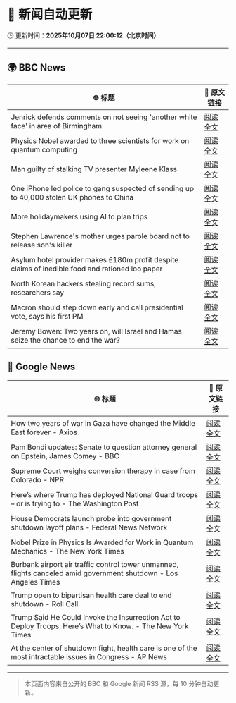 # 🧠 新闻自动更新

🕒 更新时间：**2025年10月07日 22:00:12（北京时间）**

---

## 🌍 BBC News

| 🌐 标题 | 🔗 原文链接 |
|--------|-------------|
| Jenrick defends comments on not seeing 'another white face' in area of Birmingham | [阅读全文](https://www.bbc.com/news/articles/cy85zlpwne6o?at_medium=RSS&at_campaign=rss) |
| Physics Nobel awarded to three scientists for work on quantum computing | [阅读全文](https://www.bbc.com/news/articles/c98d00nq47jo?at_medium=RSS&at_campaign=rss) |
| Man guilty of stalking TV presenter Myleene Klass | [阅读全文](https://www.bbc.com/news/articles/cj0766g9edyo?at_medium=RSS&at_campaign=rss) |
| One iPhone led police to gang suspected of sending up to 40,000 stolen UK phones to China | [阅读全文](https://www.bbc.com/news/articles/c20vlpwrzwdo?at_medium=RSS&at_campaign=rss) |
| More holidaymakers using AI to plan trips | [阅读全文](https://www.bbc.com/news/articles/czdjzm2gv7qo?at_medium=RSS&at_campaign=rss) |
| Stephen Lawrence's mother urges parole board not to release son's killer | [阅读全文](https://www.bbc.com/news/articles/cewn99k9l7zo?at_medium=RSS&at_campaign=rss) |
| Asylum hotel provider makes £180m profit despite claims of inedible food and rationed loo paper | [阅读全文](https://www.bbc.com/news/articles/ce9r5m74de8o?at_medium=RSS&at_campaign=rss) |
| North Korean hackers stealing record sums, researchers say | [阅读全文](https://www.bbc.com/news/articles/cwy8z7wxe03o?at_medium=RSS&at_campaign=rss) |
| Macron should step down early and call presidential vote, says his first PM | [阅读全文](https://www.bbc.com/news/articles/cn0rjn3l8w2o?at_medium=RSS&at_campaign=rss) |
| Jeremy Bowen: Two years on, will Israel and Hamas seize the chance to end the war? | [阅读全文](https://www.bbc.com/news/articles/cvgqyj268ljo?at_medium=RSS&at_campaign=rss) |

## 📰 Google News

| 🌐 标题 | 🔗 原文链接 |
|--------|-------------|
| How two years of war in Gaza have changed the Middle East forever - Axios | [阅读全文](https://news.google.com/rss/articles/CBMigAFBVV95cUxPd3Y5VC1xNDZfUVRJWERCZ0FhWkhvOGJZVXJ6Ul9feGdLakl1QXhxOXZHdWRISlNNaDRfYlk4QmZVNFUzTTl1eGQwUTYyVzRrMkwwQ2h5d1VzX0RZNGo0TFQyLVJna0haY09DWnJ0UGVzUk5mV1FWNkFxZURYbTQtcw?oc=5) |
| Pam Bondi updates: Senate to question attorney general on Epstein, James Comey - BBC | [阅读全文](https://news.google.com/rss/articles/CBMiVEFVX3lxTE04eXRXcFBGWFZBVlctT1dscDh1OTdKRGFqTHVmZ1hHSUpTY1ozczV5bTlmVGxWRmpXY19WVXRraFZpc0JJTU9GbEkwbFMxT0JwY2R5eg?oc=5) |
| Supreme Court weighs conversion therapy in case from Colorado - NPR | [阅读全文](https://news.google.com/rss/articles/CBMijwFBVV95cUxPaEpha3BrQUJ0V2RZZFl1elgyTVFGUlJDUHN1SFRoYWpTS082ZUZPZUU5N05IT1Q3NlBETlk5QmdhWm9zc2dMYUNkTExqOU5oSlVJbi1nYngteDVmS1RfMmV6bEdVNU5NdzQ3OHcxTkVfX05iSnVxZWVsNVRrOEdqZlAwNXBQd2NKNlVjN1Nvdw?oc=5) |
| Here’s where Trump has deployed National Guard troops – or is trying to - The Washington Post | [阅读全文](https://news.google.com/rss/articles/CBMie0FVX3lxTFAzajJMMGtDUjlVYzF0TjBXZlNHam8wNnphampPQlNLekM0RGVLLVRBWTY2QjM5QUJVbkdhMHlXQTVxNlZiQlBGQ0w1OHlYWXlERnhuRjJxcmFxanZVYzhQd3hpRWFMMmhQOVNxaTJQQm1saFh4WjZCbEV6dw?oc=5) |
| House Democrats launch probe into government shutdown layoff plans - Federal News Network | [阅读全文](https://news.google.com/rss/articles/CBMixAFBVV95cUxQYlROTlVYQ0VucEVQUGgtZFRXMFFFNGhzd3pud3dnaFRtMkI1Rk5ZT19yNlZmM0RSOTRyM1FEc09qT2xNOTRnbnFBbW9YaFhjWjV2azBTWHlVNVRkampFNHF5ZjB2b3l2eWZDR3VrcngxUFpsSE84N1dXTDNocmxFazFKZDI3RGNUblQ0LUZFSVB3QjVVSUxYNGk1eDByOVpJSTVaSXB2ZXRKUjUyaks1XzA2cUtFcnAxVEdLVkZyMTA5Z2Fy?oc=5) |
| Nobel Prize in Physics Is Awarded for Work in Quantum Mechanics - The New York Times | [阅读全文](https://news.google.com/rss/articles/CBMidkFVX3lxTE1jNlRHTjlyeHVqaEVDQ1lPbDh4OE9TV1JZb0Z2VEE0bWNMd0puTGNfSWNsTnlERmxqbzhWM3lvTnVldEZGV245Z3lmZ3hBUHRqVW40OThLS3R1S0RZMWxULWxkY2h4azluU2I4RGtBMWpXY1ZjcWc?oc=5) |
| Burbank airport air traffic control tower unmanned, flights canceled amid government shutdown - Los Angeles Times | [阅读全文](https://news.google.com/rss/articles/CBMi1gFBVV95cUxNT0tURFZpaHk3N2tBbHRYWWxVS3N3d0pPYndzNF9EZ1N1dlZtQjh6WTZTanFwQUVXS0huVGRLM2VScjlfTkd5QnhuRzBqQUY5NWhqYUxwc05YQXp3X0R3alRyaFBIVzg1bWpCZmp1cTZYTWM3SW9RYnlrcVJDSktOV3k1VkU2RFdiQ0ZiM3JQVk9OT2x0dVlUUk5YWXJBMVRtOVlKLWRCbWk3UnBxakx6MUtpcWo4dldoYnBLNjhnOGptcjFQZWMtc3Etb3o1em9UcW5PUDJ3?oc=5) |
| Trump open to bipartisan health care deal to end shutdown - Roll Call | [阅读全文](https://news.google.com/rss/articles/CBMilAFBVV95cUxOU08zS1dJdDNZM09fY2FnWk03dE5nbzdyMHdQZGlyNFlQcEVzWGF2emNOWjlfdmZxelhhT2I3TVJtRTV0OUdYSllPWU03MW1MVFU3NG5DQXVfNEUtTFpuNklyT1MwN1VabG5UU09CTldBQXZhS2gyME02Yk10bFVJb3d5ZTZrLTNtUnoxaHYyZ2l5b25m?oc=5) |
| Trump Said He Could Invoke the Insurrection Act to Deploy Troops. Here’s What to Know. - The New York Times | [阅读全文](https://news.google.com/rss/articles/CBMihwFBVV95cUxOVTBjYk55QVU1anJoVXpBQVBCZnMxQ3IxVk03WUpSOENvRzlGdDB4N0xyRGtDdkxHNVFSblNKZDZFcjJVZkhUTEE2MTR4UjlCaHoyMkdqa0ZpekFha19GZ1BqMHlqRlBYZTFUZ01hNFZROEwwZXBzX0NIdEI2X1FUZFdoak12QXc?oc=5) |
| At the center of shutdown fight, health care is one of the most intractable issues in Congress - AP News | [阅读全文](https://news.google.com/rss/articles/CBMirgFBVV95cUxQQVVnUElNbFE5R2dCMjFBdHRrMmNoSFlOMlZxWXNSMkR2UjN6TlZoYWF6ZGN4SjlLYkM3ZGVhSnpDS1N4Vzc1Q3FNSVdWYXB3RWNuSVFvVThRWEk0dlNDUTRGalUxRFFaa2p1elBFXzdQVkp1YUxQclM5VmE0Zi1WTlRUY1pBNUZXQlVlVG1KSjlBT0JDTGU5ZkxLcnFqWDFYSWhWNmIybHEtcWhYcXc?oc=5) |

---
> 本页面内容来自公开的 BBC 和 Google 新闻 RSS 源，每 10 分钟自动更新。